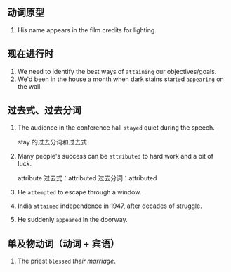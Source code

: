 ## 动词原型

1. His name appears in the film credits for lighting.

## 现在进行时

1. We need to identify the best ways of `attaining` our objectives/goals.
2. We'd been in the house a month when dark stains started `appearing` on the wall.

## 过去式、过去分词

1. The audience in the conference hall `stayed` quiet during the speech.

   stay 的过去分词和过去式

2. Many people's success can be `attributed` to hard work and a bit of luck.

   attribute 过去式：attributed 过去分词：attributed

3. He `attempted` to escape through a window.
4. India `attained` independence in 1947, after decades of struggle.
5. He suddenly `appeared` in the doorway.

## 单及物动词（动词 + 宾语）

1. The priest `blessed` _their marriage_.
